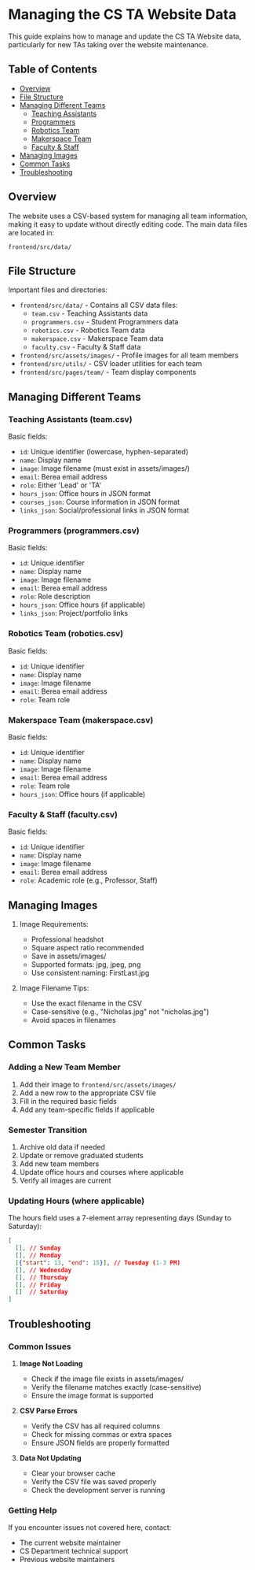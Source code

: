 # Managing the CS TA Website Data

This guide explains how to manage and update the CS TA Website data, particularly for new TAs taking over the website maintenance.

## Table of Contents
- [Overview](#overview)
- [File Structure](#file-structure)
- [Managing Different Teams](#managing-different-teams)
  - [Teaching Assistants](#teaching-assistants)
  - [Programmers](#programmers)
  - [Robotics Team](#robotics-team)
  - [Makerspace Team](#makerspace-team)
  - [Faculty & Staff](#faculty--staff)
- [Managing Images](#managing-images)
- [Common Tasks](#common-tasks)
- [Troubleshooting](#troubleshooting)

## Overview

The website uses a CSV-based system for managing all team information, making it easy to update without directly editing code. The main data files are located in:
```
frontend/src/data/
```

## File Structure

Important files and directories:
- `frontend/src/data/` - Contains all CSV data files:
  - `team.csv` - Teaching Assistants data
  - `programmers.csv` - Student Programmers data
  - `robotics.csv` - Robotics Team data
  - `makerspace.csv` - Makerspace Team data
  - `faculty.csv` - Faculty & Staff data
- `frontend/src/assets/images/` - Profile images for all team members
- `frontend/src/utils/` - CSV loader utilities for each team
- `frontend/src/pages/team/` - Team display components

## Managing Different Teams

### Teaching Assistants (team.csv)
Basic fields:
- `id`: Unique identifier (lowercase, hyphen-separated)
- `name`: Display name
- `image`: Image filename (must exist in assets/images/)
- `email`: Berea email address
- `role`: Either 'Lead' or 'TA'
- `hours_json`: Office hours in JSON format
- `courses_json`: Course information in JSON format
- `links_json`: Social/professional links in JSON format

### Programmers (programmers.csv)
Basic fields:
- `id`: Unique identifier
- `name`: Display name
- `image`: Image filename
- `email`: Berea email address
- `role`: Role description
- `hours_json`: Office hours (if applicable)
- `links_json`: Project/portfolio links

### Robotics Team (robotics.csv)
Basic fields:
- `id`: Unique identifier
- `name`: Display name
- `image`: Image filename
- `email`: Berea email address
- `role`: Team role

### Makerspace Team (makerspace.csv)
Basic fields:
- `id`: Unique identifier
- `name`: Display name
- `image`: Image filename
- `email`: Berea email address
- `role`: Team role
- `hours_json`: Office hours (if applicable)

### Faculty & Staff (faculty.csv)
Basic fields:
- `id`: Unique identifier
- `name`: Display name
- `image`: Image filename
- `email`: Berea email address
- `role`: Academic role (e.g., Professor, Staff)

## Managing Images

1. Image Requirements:
   - Professional headshot
   - Square aspect ratio recommended
   - Save in assets/images/
   - Supported formats: jpg, jpeg, png
   - Use consistent naming: FirstLast.jpg

2. Image Filename Tips:
   - Use the exact filename in the CSV
   - Case-sensitive (e.g., "Nicholas.jpg" not "nicholas.jpg")
   - Avoid spaces in filenames

## Common Tasks

### Adding a New Team Member
1. Add their image to `frontend/src/assets/images/`
2. Add a new row to the appropriate CSV file
3. Fill in the required basic fields
4. Add any team-specific fields if applicable

### Semester Transition
1. Archive old data if needed
2. Update or remove graduated students
3. Add new team members
4. Update office hours and courses where applicable
5. Verify all images are current

### Updating Hours (where applicable)
The hours field uses a 7-element array representing days (Sunday to Saturday):
```json
[
  [], // Sunday
  [], // Monday
  [{"start": 13, "end": 15}], // Tuesday (1-3 PM)
  [], // Wednesday
  [], // Thursday
  [], // Friday
  []  // Saturday
]
```

## Troubleshooting

### Common Issues
1. **Image Not Loading**
   - Check if the image file exists in assets/images/
   - Verify the filename matches exactly (case-sensitive)
   - Ensure the image format is supported

2. **CSV Parse Errors**
   - Verify the CSV has all required columns
   - Check for missing commas or extra spaces
   - Ensure JSON fields are properly formatted

3. **Data Not Updating**
   - Clear your browser cache
   - Verify the CSV file was saved properly
   - Check the development server is running

### Getting Help
If you encounter issues not covered here, contact:
- The current website maintainer
- CS Department technical support
- Previous website maintainers
